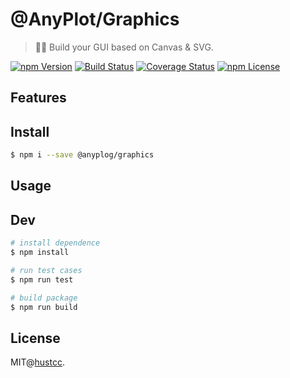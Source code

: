 # @AnyPlot/Graphics

> 👩‍🎨‍ Build your GUI based on Canvas & SVG.

[![npm Version](https://img.shields.io/npm/v/@anyplot/graphics.svg)](https://www.npmjs.com/package/@anyplot/graphics)
[![Build Status](https://github.com/anyplot/graphics/workflows/build/badge.svg)](https://github.com/anyplot/graphics/actions)
[![Coverage Status](https://coveralls.io/repos/github/anyplot/graphics/badge.svg?branch=main)](https://coveralls.io/github/anyplot/graphics?branch=main)
[![npm License](https://img.shields.io/npm/l/@anyplot/graphics.svg)](https://www.npmjs.com/package/@anyplot/graphics)


## Features



## Install

```bash
$ npm i --save @anyplog/graphics
```


## Usage



## Dev

```bash
# install dependence
$ npm install

# run test cases
$ npm run test

# build package
$ npm run build
```


## License

MIT@[hustcc](https://github.com/hustcc).
